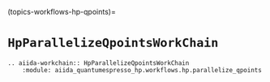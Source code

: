 (topics-workflows-hp-qpoints)=

# `HpParallelizeQpointsWorkChain`

```{eval-rst}
.. aiida-workchain:: HpParallelizeQpointsWorkChain
    :module: aiida_quantumespresso_hp.workflows.hp.parallelize_qpoints
```
